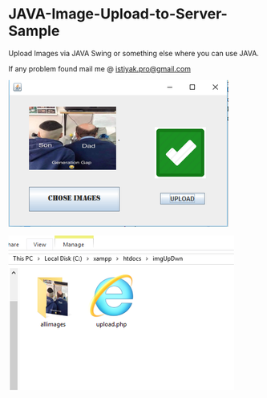 # JAVA-Image-Upload-to-Server-Sample
Upload Images via JAVA Swing or something else where you can use JAVA.

If any problem found mail me @ istiyak.pro@gmail.com

![Alt text](/preview.PNG?raw=true "Screenshot Apps")


![Alt text](/serverView.PNG?raw=true "Screenshot Apps")
